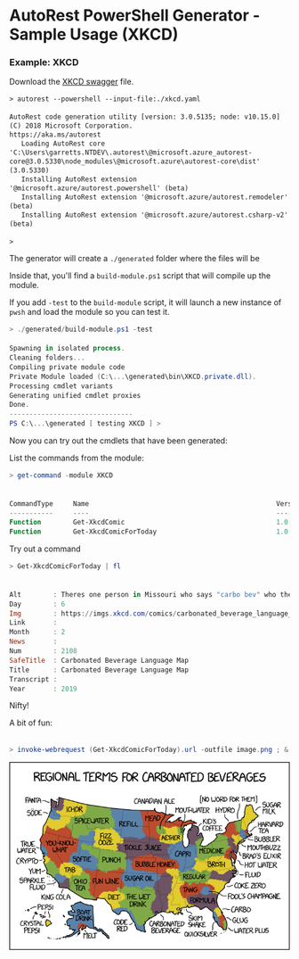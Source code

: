 # AutoRest PowerShell Generator - Sample Usage (XKCD)

### Example: XKCD 

Download the [XKCD swagger](https://raw.githubusercontent.com/Azure/autorest.powershell/v3/samples/Xkcd/xkcd.yaml) file.

``` 
> autorest --powershell --input-file:./xkcd.yaml 

AutoRest code generation utility [version: 3.0.5135; node: v10.15.0]
(C) 2018 Microsoft Corporation.
https://aka.ms/autorest
   Loading AutoRest core      'C:\Users\garretts.NTDEV\.autorest\@microsoft.azure_autorest-core@3.0.5330\node_modules\@microsoft.azure\autorest-core\dist' (3.0.5330)
   Installing AutoRest extension '@microsoft.azure/autorest.powershell' (beta)
   Installing AutoRest extension '@microsoft.azure/autorest.remodeler' (beta)
   Installing AutoRest extension '@microsoft.azure/autorest.csharp-v2' (beta)

> 
```

The generator will create a `./generated` folder where the files will be

Inside that, you'll find a `build-module.ps1` script that will compile up the module.

If you add `-test` to the `build-module` script, it will launch a new instance of `pwsh` and load the module so you can test it.

``` powershell
> ./generated/build-module.ps1 -test

Spawning in isolated process.
Cleaning folders...
Compiling private module code
Private Module loaded (C:\...\generated\bin\XKCD.private.dll).
Processing cmdlet variants
Generating unified cmdlet proxies
Done.
-------------------------------
PS C:\...\generated [ testing XKCD ] >

```

Now you can try out the cmdlets that have been generated:

List the commands from the module:

``` powershell
> get-command -module XKCD


CommandType     Name                                               Version    Source
-----------     ----                                               -------    ------
Function        Get-XkcdComic                                      1.0        XKCD
Function        Get-XkcdComicForToday                              1.0        XKCD
```

Try out a command
``` powershell
> Get-XkcdComicForToday | fl 


Alt        : Theres one person in Missouri who says "carbo bev" who the entire rest of the country HATES.
Day        : 6
Img        : https://imgs.xkcd.com/comics/carbonated_beverage_language_map.png
Link       :
Month      : 2
News       :
Num        : 2108
SafeTitle  : Carbonated Beverage Language Map
Title      : Carbonated Beverage Language Map
Transcript :
Year       : 2019
```

Nifty!

A bit of fun:

``` powershell

> invoke-webrequest (Get-XkcdComicForToday).url -outfile image.png ; & ./image.png 

```

![Today's Comic](./pic.png)

